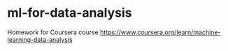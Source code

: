 # ml-for-data-analysis

Homework for Coursera course https://www.coursera.org/learn/machine-learning-data-analysis
